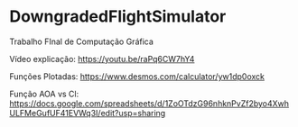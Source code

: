 # DowngradedFlightSimulator
Trabalho FInal de Computação Gráfica

Vídeo explicação: https://youtu.be/raPq6CW7hY4

Funções Plotadas: https://www.desmos.com/calculator/yw1dp0oxck

Função AOA vs Cl: https://docs.google.com/spreadsheets/d/1ZoOTdzG96nhknPvZf2byo4XwhULFMeGufUF41EVWq3I/edit?usp=sharing
